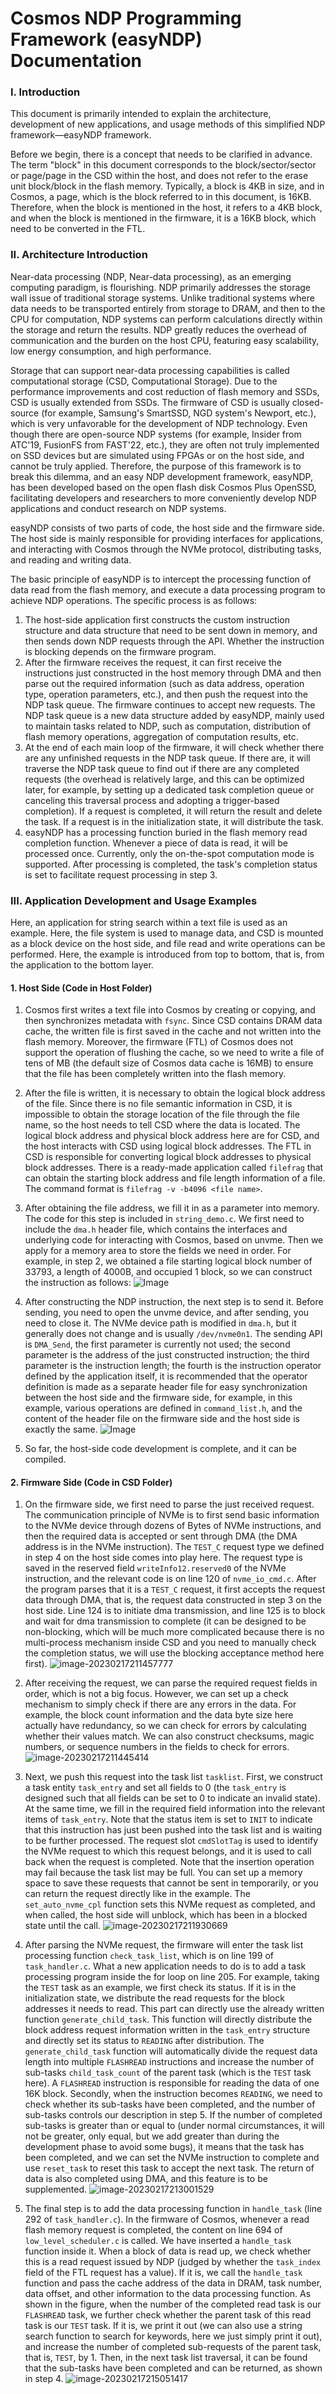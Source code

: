 # Cosmos NDP Programming Framework (easyNDP) Documentation

### I. Introduction

This document is primarily intended to explain the architecture, development of new applications, and usage methods of this simplified NDP framework—easyNDP framework.

Before we begin, there is a concept that needs to be clarified in advance. The term "block" in this document corresponds to the block/sector/sector or page/page in the CSD within the host, and does not refer to the erase unit block/block in the flash memory. Typically, a block is 4KB in size, and in Cosmos, a page, which is the block referred to in this document, is 16KB. Therefore, when the block is mentioned in the host, it refers to a 4KB block, and when the block is mentioned in the firmware, it is a 16KB block, which need to be converted in the FTL.

### II. Architecture Introduction

Near-data processing (NDP, Near-data processing), as an emerging computing paradigm, is flourishing. NDP primarily addresses the storage wall issue of traditional storage systems. Unlike traditional systems where data needs to be transported entirely from storage to DRAM, and then to the CPU for computation, NDP systems can perform calculations directly within the storage and return the results. NDP greatly reduces the overhead of communication and the burden on the host CPU, featuring easy scalability, low energy consumption, and high performance.

Storage that can support near-data processing capabilities is called computational storage (CSD, Computational Storage). Due to the performance improvements and cost reduction of flash memory and SSDs, CSD is usually extended from SSDs. The firmware of CSD is usually closed-source (for example, Samsung's SmartSSD, NGD system's Newport, etc.), which is very unfavorable for the development of NDP technology. Even though there are open-source NDP systems (for example, Insider from ATC'19, FusionFS from FAST'22, etc.), they are often not truly implemented on SSD devices but are simulated using FPGAs or on the host side, and cannot be truly applied. Therefore, the purpose of this framework is to break this dilemma, and an easy NDP development framework, easyNDP, has been developed based on the open flash disk Cosmos Plus OpenSSD, facilitating developers and researchers to more conveniently develop NDP applications and conduct research on NDP systems.

easyNDP consists of two parts of code, the host side and the firmware side. The host side is mainly responsible for providing interfaces for applications, and interacting with Cosmos through the NVMe protocol, distributing tasks, and reading and writing data.

The basic principle of easyNDP is to intercept the processing function of data read from the flash memory, and execute a data processing program to achieve NDP operations. The specific process is as follows:

1. The host-side application first constructs the custom instruction structure and data structure that need to be sent down in memory, and then sends down NDP requests through the API. Whether the instruction is blocking depends on the firmware program.
2. After the firmware receives the request, it can first receive the instructions just constructed in the host memory through DMA and then parse out the required information (such as data address, operation type, operation parameters, etc.), and then push the request into the NDP task queue. The firmware continues to accept new requests. The NDP task queue is a new data structure added by easyNDP, mainly used to maintain tasks related to NDP, such as computation, distribution of flash memory operations, aggregation of computation results, etc.
3. At the end of each main loop of the firmware, it will check whether there are any unfinished requests in the NDP task queue. If there are, it will traverse the NDP task queue to find out if there are any completed requests (the overhead is relatively large, and this can be optimized later, for example, by setting up a dedicated task completion queue or canceling this traversal process and adopting a trigger-based completion). If a request is completed, it will return the result and delete the task. If a request is in the initialization state, it will distribute the task.
4. easyNDP has a processing function buried in the flash memory read completion function. Whenever a piece of data is read, it will be processed once. Currently, only the on-the-spot computation mode is supported. After processing is completed, the task's completion status is set to facilitate request processing in step 3.

### III. Application Development and Usage Examples

Here, an application for string search within a text file is used as an example. Here, the file system is used to manage data, and CSD is mounted as a block device on the host side, and file read and write operations can be performed. Here, the example is introduced from top to bottom, that is, from the application to the bottom layer.

#### 1. Host Side (Code in Host Folder)

1. Cosmos first writes a text file into Cosmos by creating or copying, and then synchronizes metadata with `fsync`. Since CSD contains DRAM data cache, the written file is first saved in the cache and not written into the flash memory. Moreover, the firmware (FTL) of Cosmos does not support the operation of flushing the cache, so we need to write a file of tens of MB (the default size of Cosmos data cache is 16MB) to ensure that the file has been completely written into the flash memory.

2. After the file is written, it is necessary to obtain the logical block address of the file. Since there is no file semantic information in CSD, it is impossible to obtain the storage location of the file through the file name, so the host needs to tell CSD where the data is located. The logical block address and physical block address here are for CSD, and the host interacts with CSD using logical block addresses. The FTL in CSD is responsible for converting logical block addresses to physical block addresses. There is a ready-made application called `filefrag` that can obtain the starting block address and file length information of a file. The command format is `filefrag -v -b4096 <file name>`.

3. After obtaining the file address, we fill it in as a parameter into memory. The code for this step is included in `string_demo.c`. We first need to include the `dma.h` header file, which contains the interfaces and underlying code for interacting with Cosmos, based on unvme. Then we apply for a memory area to store the fields we need in order. For example, in step 2, we obtained a file starting logical block number of 33793, a length of 4000B, and occupied 1 block, so we can construct the instruction as follows: 
![Image](https://gitee.com/lijiali1101/picbed/raw/master/image/202302172054001.png)

4. After constructing the NDP instruction, the next step is to send it. Before sending, you need to open the unvme device, and after sending, you need to close it. The NVMe device path is modified in `dma.h`, but it generally does not change and is usually `/dev/nvme0n1`. The sending API is `DMA_Send`, the first parameter is currently not used; the second parameter is the address of the just constructed instruction; the third parameter is the instruction length; the fourth is the instruction operator defined by the application itself, it is recommended that the operator definition is made as a separate header file for easy synchronization between the host side and the firmware side, for example, in this example, various operations are defined in `command_list.h`, and the content of the header file on the firmware side and the host side is exactly the same. 
![Image](https://gitee.com/lijiali1101/picbed/raw/master/image/202302172107423.png)

5. So far, the host-side code development is complete, and it can be compiled.

#### 2. Firmware Side (Code in CSD Folder)

1. On the firmware side, we first need to parse the just received request. The communication principle of NVMe is to first send basic information to the NVMe device through dozens of Bytes of NVMe instructions, and then the required data is accepted or sent through DMA (the DMA address is in the NVMe instruction). The `TEST_C` request type we defined in step 4 on the host side comes into play here. The request type is saved in the reserved field `writeInfo12.reserved0` of the NVMe instruction, and the relevant code is on line 120 of `nvme_io_cmd.c`. After the program parses that it is a `TEST_C` request, it first accepts the request data through DMA, that is, the request data constructed in step 3 on the host side. Line 124 is to initiate dma transmission, and line 125 is to block and wait for dma transmission to complete (it can be designed to be non-blocking, which will be much more complicated because there is no multi-process mechanism inside CSD and you need to manually check the completion status, we will use the blocking acceptance method here first). 
![image-20230217211457777](https://gitee.com/lijiali1101/picbed/raw/master/image/202302172114805.png)

2. After receiving the request, we can parse the required request fields in order, which is not a big focus. However, we can set up a check mechanism to simply check if there are any errors in the data. For example, the block count information and the data byte size here actually have redundancy, so we can check for errors by calculating whether their values match. We can also construct checksums, magic numbers, or sequence numbers in the fields to check for errors.
![image-20230217211445414](https://gitee.com/lijiali1101/picbed/raw/master/image/202302172114439.png)

3. Next, we push this request into the task list `tasklist`. First, we construct a task entity `task_entry` and set all fields to 0 (the `task_entry` is designed such that all fields can be set to 0 to indicate an invalid state). At the same time, we fill in the required field information into the relevant items of `task_entry`. Note that the status item is set to `INIT` to indicate that this instruction has just been pushed into the task list and is waiting to be further processed. The request slot `cmdSlotTag` is used to identify the NVMe request to which this request belongs, and it is used to call back when the request is completed. Note that the insertion operation may fail because the task list may be full. You can set up a memory space to save these requests that cannot be sent in temporarily, or you can return the request directly like in the example. The `set_auto_nvme_cpl` function sets this NVMe request as completed, and when called, the host side will unblock, which has been in a blocked state until the call. 
![image-20230217211930669](https://gitee.com/lijiali1101/picbed/raw/master/image/202302172119693.png)

4. After parsing the NVMe request, the firmware will enter the task list processing function `check_task_list`, which is on line 199 of `task_handler.c`. What a new application needs to do is to add a task processing program inside the for loop on line 205. For example, taking the `TEST` task as an example, we first check its status. If it is in the initialization state, we distribute the read requests for the block addresses it needs to read. This part can directly use the already written function `generate_child_task`. This function will directly distribute the block address request information written in the `task_entry` structure and directly set its status to `READING` after distribution. The `generate_child_task` function will automatically divide the request data length into multiple `FLASHREAD` instructions and increase the number of sub-tasks `child_task_count` of the parent task (which is the `TEST` task here). A `FLASHREAD` instruction is responsible for reading the data of one 16K block. Secondly, when the instruction becomes `READING`, we need to check whether its sub-tasks have been completed, and the number of sub-tasks controls our description in step 5. If the number of completed sub-tasks is greater than or equal to (under normal circumstances, it will not be greater, only equal, but we add greater than during the development phase to avoid some bugs), it means that the task has been completed, and we can set the NVMe instruction to complete and use `reset_task` to reset this task to accept the next task. The return of data is also completed using DMA, and this feature is to be supplemented.
![image-20230217213001529](https://gitee.com/lijiali1101/picbed/raw/master/image/202302172130558.png)

5. The final step is to add the data processing function in `handle_task` (line 292 of `task_handler.c`). In the firmware of Cosmos, whenever a read flash memory request is completed, the content on line 694 of `low_level_scheduler.c` is called. We have inserted a `handle_task` function inside it. When a block of data is read up, we check whether this is a read request issued by NDP (judged by whether the `task_index` field of the FTL request has a value). If it is, we call the `handle_task` function and pass the cache address of the data in DRAM, task number, data offset, and other information to the data processing function. As shown in the figure, when the number of the completed read task is our `FLASHREAD` task, we further check whether the parent task of this read task is our `TEST` task. If it is, we print it out (we can also use a string search function to search for keywords, here we just simply print it out), and increase the number of completed sub-requests of the parent task, that is, `TEST`, by 1. Then, in the next task list traversal, it can be found that the sub-tasks have been completed and can be returned, as shown in step 4.
![image-20230217215051417](https://gitee.com/lijiali1101/picbed/raw/master/image/202302172150442.png)


